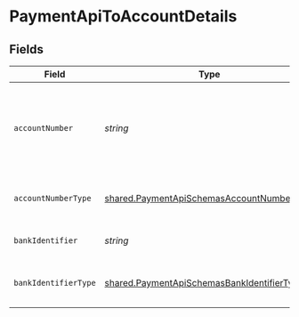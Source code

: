 # PaymentApiToAccountDetails


## Fields

| Field                                                                                                           | Type                                                                                                            | Required                                                                                                        | Description                                                                                                     |
| --------------------------------------------------------------------------------------------------------------- | --------------------------------------------------------------------------------------------------------------- | --------------------------------------------------------------------------------------------------------------- | --------------------------------------------------------------------------------------------------------------- |
| `accountNumber`                                                                                                 | *string*                                                                                                        | :heavy_check_mark:                                                                                              | The account identifier. Only IBANs are supported at the moment.                                                 |
| `accountNumberType`                                                                                             | [shared.PaymentApiSchemasAccountNumberType](../../../sdk/models/shared/paymentapischemasaccountnumbertype.md)   | :heavy_check_mark:                                                                                              | The type of account number (e.g. IBAN).                                                                         |
| `bankIdentifier`                                                                                                | *string*                                                                                                        | :heavy_check_mark:                                                                                              | The identifier of the bank.                                                                                     |
| `bankIdentifierType`                                                                                            | [shared.PaymentApiSchemasBankIdentifierType](../../../sdk/models/shared/paymentapischemasbankidentifiertype.md) | :heavy_check_mark:                                                                                              | The type of bank identifier (e.g. BIC).                                                                         |